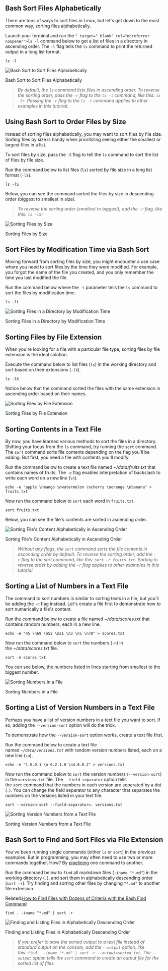 Bash Sort Files Alphabetically
------------------------------

There are tons of ways to sort files in Linux, but let's get down to the most common way, sorting files alphabetically.

Launch your terminal and run the `" target="_blank" rel="noreferrer noopener">ls -l` command below to get a list of files in a directory in ascending order. The `-l` flag tells the `ls` command to print the returned output in a long list format.

```
ls -l
```

![Bash Sort to Sort Files Alphabetically ](https://adamtheautomator.com/wp-content/uploads/2021/09/image-234.png)

Bash Sort to Sort Files Alphabetically

> *By default, the `ls` command lists files in ascending order. To reverse the sorting order, pass the `-r` flag to the `ls -l` command, like this: `ls -lr`. Passing the `-r` flag to the `ls -l` command applies to other examples in this tutorial.*

Using Bash Sort to Order Files by Size
--------------------------------------

Instead of sorting files alphabetically, you may want to sort files by file size. Sorting files by size is handy when prioritizing seeing either the smallest or largest files in a list.

To sort files by size, pass the `-S` flag to tell the `ls` command to sort the list of files by file size.

Run the command below to list files (`ls`) sorted by file size in a long list format (`-lS`).

```
ls -lS
```

Below, you can see the command sorted the files by size in descending order (biggest to smallest in size).

> *To reverse the sorting order (smallest to biggest), add the `-r` flag, like this: `ls -lSr`*

![Sorting Files by Size](https://adamtheautomator.com/wp-content/uploads/2021/09/image-235.png)

Sorting Files by Size

Sort Files by Modification Time via Bash Sort
---------------------------------------------

Moving forward from sorting files by size, you might encounter a use case where you need to sort files by the time they were modified. For example, you forgot the name of the file you created, and you only remember the time you last modified the file.

Run the command below where the `-t` parameter tells the `ls` command to sort the files by modification time.

```
ls -lt
```

![Sorting Files in a Directory by Modification Time](https://adamtheautomator.com/wp-content/uploads/2021/09/image-236.png)

Sorting Files in a Directory by Modification Time

Sorting Files by File Extension
-------------------------------

When you're looking for a file with a particular file type, sorting files by file extension is the ideal solution.

Execute the command below to list files (`ls`) in the working directory and sort based on their extensions (`-lX`).

```
ls -lX
```

Notice below that the command sorted the files with the same extension in ascending order based on their names.

![Sorting Files by File Extension](https://adamtheautomator.com/wp-content/uploads/2021/09/image-237.png)

Sorting Files by File Extension

Sorting Contents in a Text File
-------------------------------

By now, you have learned various methods to sort the files in a directory. Shifting your focus from the `ls` command, try running the `sort` command. The `sort` command sorts file contents depending on the flag you'll be adding. But first, you need a file with contents you'll modify.

Run the command below to create a text file named *~/data/fruits.txt* that contains names of fruits. The `-e` flag enables interpretation of backslash to write each word on a new line (`\n`).

```
echo -e "apple \nmango \nwatermelon \ncherry \norange \nbanana" > fruits.txt
```

Now run the command below to `sort` each word in `fruits.txt`.

```
sort fruits.txt
```

Below, you can see the file's contents are sorted in ascending order.

![Sorting File's Content Alphabetically in Ascending Order](https://adamtheautomator.com/wp-content/uploads/2021/09/image-238.png)

Sorting File's Content Alphabetically in Ascending Order

> *Without any flags, the `sort` command sorts the file contents in ascending order by default. To reverse the sorting order, add the `-r` flag to the sort command, like this: `sort -r fruits.txt`. Sorting in reverse order by adding the `-r` flag applies to other examples in this tutorial.*

Sorting a List of Numbers in a Text File
----------------------------------------

The command to sort numbers is similar to sorting texts in a file, but you'll be adding the `-n` flag instead. Let's create a file first to demonstrate how to sort numerically a file's content.

Run the command below to create a file named *~/data/scores.txt* that contains random numbers, each in a new line.

```
echo -e "45 \n69 \n52 \n21 \n3 \n5 \n78" > scores.txt
```

Now run the command below to `sort` the numbers (`-n`) in the *~/data/scores.txt* file.

```
sort -n scores.txt
```

You can see below, the numbers listed in lines starting from smallest to the biggest number.

![Sorting Numbers in a File](https://adamtheautomator.com/wp-content/uploads/2021/09/image-239.png)

Sorting Numbers in a File

Sorting a List of Version Numbers in a Text File
------------------------------------------------

Perhaps you have a list of version numbers in a text file you want to sort. If so, adding the `--version-sort` option will do the trick.

To demonstrate how the `--version-sort` option works, create a text file first.

Run the command below to create a text file named *`~/data/versions.txt`* with random version numbers listed, each on a new line (`\n`).

```
echo -e "1.0.0.1 \n 6.2.1.0 \n4.0.0.2" > versions.txt
```

Now run the command below to `sort` the version numbers (`--version-sort`) in the `versions.txt` file. The `--field-separator` option tells the `sort` command that the numbers in each version are separated by a dot (`.`). You can change the field separator to any character that separates the numbers on the versions listed in your text file.

```
sort --version-sort --field-separator=. versions.txt
```

![Sorting Version Numbers from a Text File](https://adamtheautomator.com/wp-content/uploads/2021/09/image-240.png)

Sorting Version Numbers from a Text File

Bash Sort to Find and Sort Files via File Extension
---------------------------------------------------

You've been running single commands (either `ls` or `sort`) in the previous examples. But in programming, you may often need to use two or more commands together. How? By [pipelining](https://www.gnu.org/software/bash/manual/html_node/Pipelines.html) one command to another.

Run the command below to `find` all markdown files (`-iname "*.md"`) in the working directory (`.`), and sort them in alphabetically descending order (`sort -r`). Try finding and sorting other files by changing `"*.md"` to another file extension.

Related:[How to Find Files with Dozens of Criteria with the Bash Find Command](https://adamtheautomator.com/how-to-find-files-with-dozens-of-criteria-with-the-bash-find-command/)

```
find . -iname "*.md" | sort -r
```

![Finding and Listing Files in Alphabetically Descending Order](https://adamtheautomator.com/wp-content/uploads/2021/09/image-241.png)

Finding and Listing Files in Alphabetically Descending Order

> *If you prefer to save the sorted output to a text file instead of standard output on the console, add the `--output` option, like this: `find . -iname "*.md" | sort -r --output=sorted.txt`. The `--output` option tells the `sort` command to create an output file for the sorted list of files.*